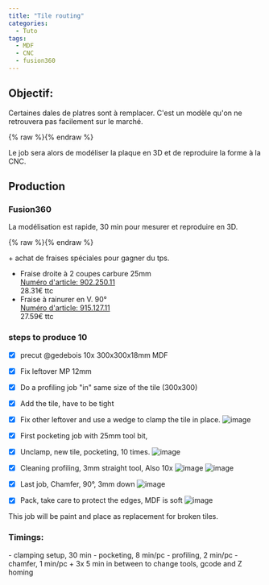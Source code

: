```yaml
---
title: "Tile routing"
categories:
  - Tuto
tags:
  - MDF
  - CNC
  - fusion360
---
```


## Objectif:
Certaines dales de platres sont à remplacer. C'est un modèle qu'on ne retrouvera pas facilement sur le marché.

{% raw %}<img src="https://user-images.githubusercontent.com/12049360/31553168-d2fb24b2-b039-11e7-825d-806273f62d7b.png
" alt="">{% endraw %}

Le job sera alors de modéliser la plaque en 3D et de reproduire la forme à la CNC.

## Production
### Fusion360

La modélisation est rapide, 30 min pour mesurer et reproduire en 3D.

{% raw %}<img src="https://user-images.githubusercontent.com/12049360/31553349-7f0fcc94-b03a-11e7-97a4-1cbe2d060ddc.png
" alt="">{% endraw %}

\+ achat de fraises spéciales pour gagner du tps.
+ Fraise droite à 2 coupes carbure 25mm  
[Numéro d'article: 902.250.11](http://www.garnotec.be/product/FR/133)  
28.31€ ttc
+ Fraise à rainurer en V. 90°    
[Numéro d'article: 915.127.11](http://www.garnotec.be/product/FR/347)  
27.59€ ttc



### steps to produce 10

- [x] precut @gedebois 10x 300x300x18mm MDF
- [x] Fix leftover MP 12mm
- [x] Do a profiling job "in" same size of the tile (300x300)
- [x] Add the tile, have to be tight
- [x] Fix other leftover and use a wedge to clamp the tile in place.
![image](https://user-images.githubusercontent.com/12049360/32214227-698569dc-be1e-11e7-9c00-c572978f1b18.png)

- [x] First pocketing job with 25mm tool bit,
- [x] Unclamp, new tile, pocketing, 10 times.
![image](https://user-images.githubusercontent.com/12049360/32214749-2c9dbb62-be20-11e7-9d08-3a107a44d226.png)

- [x] Cleaning profiling, 3mm straight tool, Also 10x
![image](https://user-images.githubusercontent.com/12049360/32214914-a4281b82-be20-11e7-97f5-8da2cb7d6ad8.png)
![image](https://user-images.githubusercontent.com/12049360/32214919-a94a84ce-be20-11e7-96ea-240a1d7b033a.png)

- [x] Last job, Chamfer, 90°, 3mm down
![image](https://user-images.githubusercontent.com/12049360/32214960-d5b75870-be20-11e7-8b2d-300beaa7b3d7.png)

- [x] Pack, take care to protect the edges, MDF is soft
![image](https://user-images.githubusercontent.com/12049360/32215022-ffe8755c-be20-11e7-963a-218fd7486cbc.png)

This job will be paint and place as replacement for broken tiles.

### Timings:
\- clamping setup, 30 min
\- pocketing, 8 min/pc
\- profiling, 2 min/pc
\- chamfer, 1 min/pc
\+ 3x 5 min in between to change tools, gcode and Z homing
